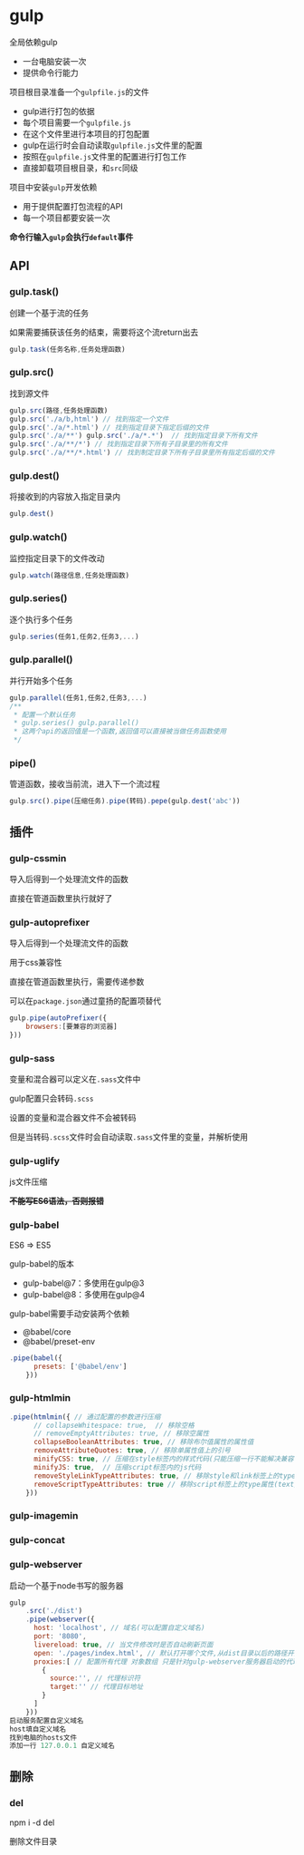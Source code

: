 # gulp

全局依赖gulp

+ 一台电脑安装一次
+ 提供命令行能力

项目根目录准备一个`gulpfile.js`的文件

+ gulp进行打包的依据
+ 每个项目需要一个`gulpfile.js`
+ 在这个文件里进行本项目的打包配置
+ gulp在运行时会自动读取`gulpfile.js`文件里的配置
+ 按照在`gulpfile.js`文件里的配置进行打包工作
+ 直接卸载项目根目录，和`src`同级

项目中安装`gulp`开发依赖

+ 用于提供配置打包流程的API
+ 每一个项目都要安装一次

**命令行输入`gulp`会执行`default`事件**

## API

### gulp.task()

创建一个基于流的任务

如果需要捕获该任务的结束，需要将这个流return出去

```js
gulp.task(任务名称,任务处理函数)
```

### gulp.src()

找到源文件

```js
gulp.src(路径,任务处理函数)
gulp.src('./a/b,html') // 找到指定一个文件
gulp.src('./a/*.html') // 找到指定目录下指定后缀的文件
gulp.src('./a/**') gulp.src('./a/*.*')  // 找到指定目录下所有文件
gulp.src('./a/**/*') // 找到指定目录下所有子目录里的所有文件
gulp.src('./a/**/*.html') // 找到制定目录下所有子目录里所有指定后缀的文件
```



### gulp.dest()

将接收到的内容放入指定目录内

```js
gulp.dest()
```



### gulp.watch()

监控指定目录下的文件改动

```js
gulp.watch(路径信息,任务处理函数)
```



### gulp.series()

逐个执行多个任务

```js
gulp.series(任务1,任务2,任务3,...)
```



### gulp.parallel()

并行开始多个任务

```js
gulp.parallel(任务1,任务2,任务3,...)
/**
 * 配置一个默认任务
 * gulp.series() gulp.parallel()
 * 这两个api的返回值是一个函数,返回值可以直接被当做任务函数使用
 */
```





### pipe()

管道函数，接收当前流，进入下一个流过程

```js
gulp.src().pipe(压缩任务).pipe(转码).pepe(gulp.dest('abc'))
```



## 插件

### gulp-cssmin

导入后得到一个处理流文件的函数

直接在管道函数里执行就好了



### gulp-autoprefixer

导入后得到一个处理流文件的函数

用于css兼容性

直接在管道函数里执行，需要传递参数

可以在`package.json`通过童扬的配置项替代

```js
gulp.pipe(autoPrefixer({
    browsers:[要兼容的浏览器]
}))
```



### gulp-sass

变量和混合器可以定义在`.sass`文件中

gulp配置只会转码`.scss`

设置的变量和混合器文件不会被转码

但是当转码`.scss`文件时会自动读取`.sass`文件里的变量，并解析使用





### gulp-uglify

js文件压缩

**~~不能写ES6语法，否则报错~~**



### gulp-babel

ES6 => ES5

gulp-babel的版本

+ gulp-babel@7：多使用在gulp@3
+ gulp-babel@8：多使用在gulp@4

gulp-babel需要手动安装两个依赖

+ @babel/core
+ @babel/preset-env

```js
.pipe(babel({
      presets: ['@babel/env']
    }))
```



### gulp-htmlmin

```js
.pipe(htmlmin({ // 通过配置的参数进行压缩
      // collapseWhitespace: true,  // 移除空格
      // removeEmptyAttributes: true, // 移除空属性
      collapseBooleanAttributes: true, // 移除布尔值属性的属性值
      removeAttributeQuotes: true, // 移除单属性值上的引号
      minifyCSS: true, // 压缩在style标签内的样式代码(只能压缩一行不能解决兼容性)
      minifyJS: true,  // 压缩script标签内的js代码
      removeStyleLinkTypeAttributes: true, // 移除style和link标签上的type属性(text/css)
      removeScriptTypeAttributes: true // 移除script标签上的type属性(text/css)
    }))
```



### gulp-imagemin



### gulp-concat



### gulp-webserver

启动一个基于node书写的服务器

```js
gulp
    .src('./dist')
    .pipe(webserver({
      host: 'localhost', // 域名(可以配置自定义域名)
      port: '8080',
      livereload: true, // 当文件修改时是否自动刷新页面
      open: './pages/index.html', // 默认打开哪个文件,从dist目录以后的路径开始书写
      proxies:[ // 配置所有代理 对象数组 只是针对gulp-webserver服务器启动的代理
        {
          source:'', // 代理标识符
          target:'' // 代理目标地址
        }
      ]
    }))
启动服务配置自定义域名
host填自定义域名
找到电脑的hosts文件
添加一行 127.0.0.1 自定义域名
```



## 删除

### del

npm i -d del

删除文件目录